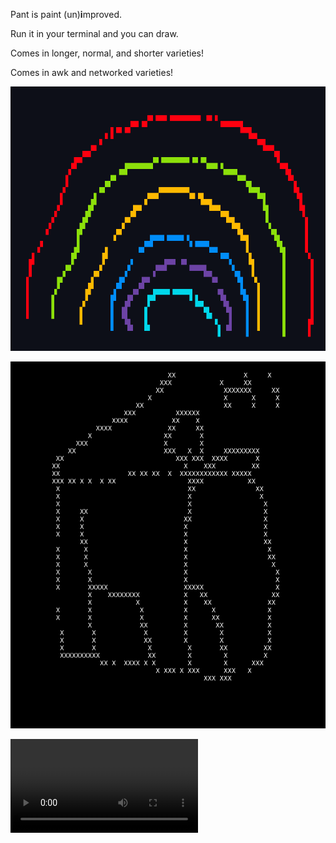 Pant is paint (un)**i**mproved.

Run it in your terminal and you can draw.

Comes in longer, normal, and shorter varieties!

Comes in awk and networked varieties!

![rainbow drawn in a terminal](/rainbow.png)

![man in a box drawn in a terminal](/maninbox.png)

![shared sessions](/pant-nc.mp4)
